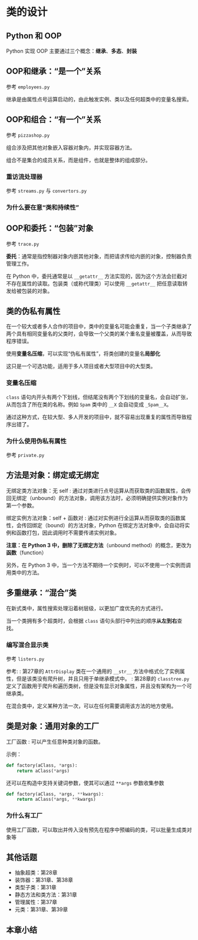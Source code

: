 # 类的设计

## Python 和 OOP

Python 实现 OOP 主要通过三个概念：**继承**、**多态**、**封装**

## OOP和继承：“是一个”关系

参考 `employees.py`

继承是由属性点号运算启动的，由此触发实例、类以及任何超类中的变量名搜索。

## OOP和组合：“有一个”关系

参考 `pizzashop.py`

组合涉及把其他对象嵌入容器对象内，并实现容器方法。

组合不是集合的成员关系，而是组件，也就是整体的组成部分。

### 重访流处理器

参考 `streams.py` 与 `convertors.py`

### 为什么要在意“类和持续性”

## OOP和委托：“包装”对象

参考 `trace.py`

**委托**：通常是指控制器对象内嵌其他对象，而把请求传给内嵌的对象，控制器负责管理工作。

在 Python 中，委托通常是以 `__getattr__` 方法实现的，因为这个方法会拦截对不存在属性的读取。包装类（或称代理类）可以使用 `__getattr__` 把任意读取转发给被包装的对象。

## 类的伪私有属性

在一个较大或者多人合作的项目中，类中的变量名可能会重复，当一个子类继承了两个具有相同变量名的父类时，会导致一个父类的某个重名变量被覆盖，从而导致程序错误。

使用**变量名压缩**，可以实现“伪私有属性”，将类创建的变量名**局部化**

这只是一个可选功能，适用于多人项目或者大型项目中的大型类。

### 变量名压缩

`class` 语句内开头有两个下划线，但结尾没有两个下划线的变量名，会自动扩张，从而包含了所在类的名称。例如 `Spam` 类中的 `__X` 会自动变成 `_Spam__X`。

通过这种方式，在较大型、多人开发的项目中，就不容易出现重复的属性而导致程序出错了。

### 为什么使用伪私有属性

参考 `private.py`

## 方法是对象：绑定或无绑定

无绑定类方法对象：无 self
: 通过对类进行点号运算从而获取类的函数属性，会传回无绑定（unbound）的方法对象，调用该方法时，必须明确提供实例对象作为第一个参数。

绑定实例方法对象：self + 函数对
: 通过对实例进行全运算从而获取类的函数属性，会传回绑定（bound）的方法对象，Python 在绑定方法对象中，会自动将实例和函数打包，因此调用时不需要传递实例对象。

**注意：**在 Python 3 中，删除了**无绑定方法**（unbound method）的概念，更改为**函数**（function）

另外，在 Python 3 中，当一个方法不期待一个实例时，可以不使用一个实例而调用类中的方法。

## 多重继承：“混合”类

在新式类中，属性搜索处理沿着树层级，以更加广度优先的方式进行。

当一个类拥有多个超类时，会根据 `class` 语句头部行中列出的顺序**从左到右**查找。

### 编写混合显示类

参考 `listers.py`

参考:
: 第27章的 `AttrDisplay` 类在一个通用的 `__str__` 方法中格式化了实例属性，但是该类没有爬升树，并且只用于单继承模式中。
: 第28章的 `classtree.py` 定义了函数用于爬升和遍历类树，但是没有显示对象属性，并且没有架构为一个可继承类。

在混合类中，定义某种方法一次，可以在任何需要调用该方法的地方使用。

## 类是对象：通用对象的工厂

工厂函数
: 可以产生任意种类对象的函数。

示例：

```Python
def factory(aClass, *args):
    return aClass(*args)
```

还可以在构造中支持关键词参数，使其可以通过 `**args` 参数收集参数

```Python
def factory(aClass, *args, **kwargs):
    return aClass(*args, **kwargs)
```

### 为什么有工厂

使用工厂函数，可以取出并传入没有预先在程序中预编码的类，可以批量生成类对象等

## 其他话题

* 抽象超类：第28章
* 装饰器：第31章、第38章
* 类型子类：第31章
* 静态方法和类方法：第31章
* 管理属性：第37章
* 元类：第31章、第39章

## 本章小结
